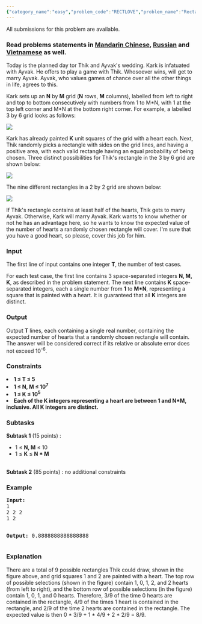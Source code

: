 ```yaml
---
{"category_name":"easy","problem_code":"RECTLOVE","problem_name":"Rectangles of Love","languages_supported":{"0":"ADA","1":"ASM","2":"BASH","3":"BF","4":"C","5":"C99 strict","6":"CAML","7":"CLOJ","8":"CLPS","9":"CPP 4.3.2","10":"CPP 4.9.2","11":"CPP14","12":"CS2","13":"D","14":"ERL","15":"FORT","16":"FS","17":"GO","18":"HASK","19":"ICK","20":"ICON","21":"JAVA","22":"JS","23":"LISP clisp","24":"LISP sbcl","25":"LUA","26":"NEM","27":"NICE","28":"NODEJS","29":"PAS fpc","30":"PAS gpc","31":"PERL","32":"PERL6","33":"PHP","34":"PIKE","35":"PRLG","36":"PYPY","37":"PYTH","38":"PYTH 3.4","39":"RUBY","40":"SCALA","41":"SCM chicken","42":"SCM guile","43":"SCM qobi","44":"ST","45":"TCL","46":"TEXT","47":"WSPC"},"max_timelimit":1,"source_sizelimit":50000,"problem_author":"minimario","problem_tester":null,"date_added":"30-08-2015","tags":{"0":"expectation","1":"feb16","2":"minimario"},"editorial_url":"http://discuss.codechef.com/problems/RECTLOVE","time":{"view_start_date":1455528600,"submit_start_date":1455528600,"visible_start_date":1455528600,"end_date":1735669800},"layout":"problem"}
---
```

<span class="solution-visible-txt">All submissions for this problem are available.</span><h3> Read problems statements in <a target="_blank" href="http://www.codechef.com/download/translated/FEB16/mandarin/RECTLOVE.pdf">Mandarin Chinese</a>, <a target="_blank" href="http://www.codechef.com/download/translated/FEB16/russian/RECTLOVE.pdf">Russian</a> and <a target="_blank" href="http://www.codechef.com/download/translated/FEB16/vietnamese/RECTLOVE.pdf">Vietnamese</a> as well.</h3>


<p>Today is the planned day tor Thik and Ayvak's wedding. Kark is infatuated with Ayvak. He offers to play a game with Thik. Whosoever wins, will get to marry Ayvak. Ayvak, who values games of chance over all the other things in life, agrees to this.
</p>
<p>
Kark sets up an <b>N</b> by <b>M</b> grid (<b>N</b> rows, <b>M</b> columns), labelled from left to right and top to bottom consecutively with numbers from 1 to M*N, with 1 at the top left corner and M*N at the bottom right corner. For example, a labelled 3 by 6 grid looks as follows:</p>

<p>
<img src="http://i.imgur.com/wvzXBk0.png">
</p>

<p>Kark has already painted <b>K</b> unit squares of the grid with a heart each. Next, Thik randomly picks a rectangle with sides on the grid lines, and having a positive area, with each valid rectangle having an equal probability of being chosen. Three distinct possibilities for Thik's rectangle in the 3 by 6 grid are shown below: </p>

<p>
<img src="http://i.imgur.com/iUDIeMG.png">
</p>

The nine different rectangles in a 2 by 2 grid are shown below:

<p>
<img src="http://i.imgur.com/c2aszAv.png">
</p>

If Thik's rectangle contains at least half of the hearts, Thik gets to marry Ayvak. Otherwise, Kark will marry Ayvak. Kark wants to know whether or not he has an advantage here, so he wants to know the expected value of the number of hearts a randomly chosen rectangle will cover. I'm sure that you have a good heart, so please, cover this job for him. 

<h3>Input</h3>
<p>The first line of input contains one integer <b>T</b>, the number of test cases.</p>

<p>For each test case, the first line contains 3 space-separated integers <b>N, M, K</b>, as described in the problem statement. The next line contains <b>K</b> space-separated integers, each a single number from <b>1</b> to <b>M*N</b>, representing a square that is painted with a heart. It is guaranteed that all <b>K</b> integers are distinct.</p>

<h3>Output</h3>
<p>Output <b>T</b> lines, each containing a single real number, containing the expected number of hearts that a randomly chosen rectangle will contain. The answer will be considered correct if its relative or absolute error does not exceed 10<sup>-6</sup>.
</p>

<h3>Constraints</h3>
<li><b>1 ≤ T ≤ 5 </b> </li>
<li><b>1 ≤ N, M ≤ 10<sup>7</sup> </b> </li>
<li><b>1 ≤ K ≤ 10<sup>5</sup>  </b></li>
<li><b>Each of the K integers representing a heart are between 1 and N*M, inclusive. All K integers are distinct. </b></li>
</ul>

<h3>Subtasks</h3>
<b>Subtask 1</b> (15 points) : 
<ul>
<li>1 ≤ <b>N, M</b> ≤ 10</li>
<li>1 ≤ <b>K</b> ≤ <b>N * M</b> </li>
</ul> </br>
<b>Subtask 2</b> (85 points) : no additional constraints 


<h3>Example</h3>
<pre><b>Input:</b>
1
2 2 2
1 2

<b>Output:</b>
0.8888888888888888
</pre>

<h3>Explanation</h3>
<p>There are a total of 9 possible rectangles Thik could draw, shown in the figure above, and grid squares 1 and 2 are painted with a heart. The top row of possible selections (shown in the figure) contain 1, 0, 1, 2, and 2 hearts (from left to right), and the bottom row of possible selections (in the figure) contain 1, 0, 1, and 0 hearts. Therefore, 3/9 of the time 0 hearts are contained in the rectangle, 4/9 of the times 1 heart is contained in the rectangle, and 2/9 of the time 2 hearts are contained in the rectangle. The expected value is then 0 * 3/9 + 1 * 4/9 + 2 * 2/9 = 8/9.</p>
